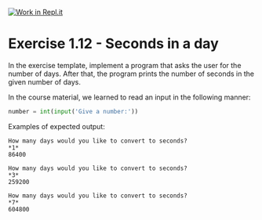 [![Work in Repl.it](https://classroom.github.com/assets/work-in-replit-14baed9a392b3a25080506f3b7b6d57f295ec2978f6f33ec97e36a161684cbe9.svg)](https://classroom.github.com/online_ide?assignment_repo_id=3668464&assignment_repo_type=AssignmentRepo)
# Exercise 1.12 - Seconds in a day

In the exercise template, implement a program that asks the user for the number of days. After that, the program prints the number of seconds in the given number of days.

In the course material, we learned to read an input in the following manner:

```python
number = int(input('Give a number:'))
```

Examples of expected output:

```plaintext
How many days would you like to convert to seconds?
*1*
86400
```

```plaintext
How many days would you like to convert to seconds?
*3*
259200
```

```plaintext
How many days would you like to convert to seconds?
*7*
604800
```
